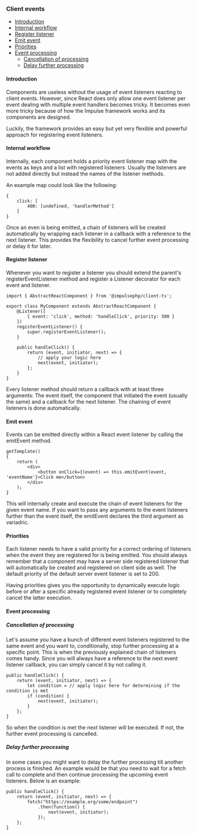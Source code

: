 <h3 class="doc-title">Client events</h3>

- [Introduction](#introduction)
- [Internal workflow](#internal-workflow)
- [Register listener](#register-listener)
- [Emit event](#emit-event)
- [Priorities](#priorities)
- [Event processing](#event-processing)
  - [Cancellation of processing](#cancellation-of-processing)
  - [Delay further processing](#delay-further-processing)

<h4><a id="introduction">Introduction</a></h4>

Components are useless without the usage of event listeners reacting to client events.
However, since React does only allow one event listener per event dealing with multiple
event handlers becomes tricky. It becomes even more tricky because of how the Impulse
framework works and its components are designed. 

Luckily, the framework provides an easy but yet very flexible and powerful approach for
registering event listeners.

<h4><a id="internal-workflow">Internal workflow</a></h4>

Internally, each component holds a priority event listener map with the events as keys
and a list with registered listeners. Usually the listeners are not added directly but
instead the names of the listener methods. 

An example map could look like the following:

<pre class="imp-code code-white language-js code-xl">
<code class="language-js">{
    click: [
        400: [undefined, 'handlerMethod']
    ]
}</code>
</pre>

Once an even is being emitted, a chain of listeners will be created automatically by
wrapping each listener in a callback with a reference to the next listener. This provides
the flexibility to cancel further event processing or delay it for later.

<h4><a id="register-listener">Register listener</a></h4>

Whenever you want to register a listener you should extend the parent's <span class="code-hint">
registerEventListener</span> method and register a <span class="code-hint">Listener</span> decorator
for each event and listener.

<pre class="imp-code code-white language-js code-xl">
<code class="language-js">import { AbstractReactComponent } from '@impulsephp/client-ts';

export class MyComponent extends AbstractReactComponent {
    @Listener([
        { event: 'click', method: 'handleClick', priority: 500 }
    ])
    registerEventListener() {
        super.registerEventListener();
    }

    public handleClick() {
        return (event, initiator, next) => {
            // apply your logic here
            next(event, initiator);
        };
    }
}</code>
</pre>

Every listener method should return a callback with at least three arguments: The event
itself, the component that initiated the event (usually the same) and a callback for the
next listener. The chaining of event listeners is done automatically. 

<h4><a id="emit-event">Emit event</a></h4>

Events can be emitted directly within a React event listener by calling the <span class="code-hint">emitEvent</span>
method.

<pre class="imp-code code-white language-js code-xl">
<code class="language-js">getTemplate()
{
    return (
        &lt;div&gt;
            &lt;button onClick={(event) => this.emitEvent(event, 'eventName'}&gt;Click me&lt;/button&gt;
        &lt;/div&gt;
    );
}</code>
</pre>

This will internally create and execute the chain of event listeners for the given event name. If you
want to pass any arguments to the event listeners further than the event itself, the <span class="code-hint">emitEvent</span>
declares the third argument as variadric.

<h4><a id="priorities">Priorities</a></h4>

Each listener needs to have a valid priority for a correct ordering of listeners when
the event they are registered for is being emitted. You should always remember that
a component may have a server side registered listener that will automatically be created
and registered on client side as well. The default priority of the default server event
listener is set to 200. 

Having priorities gives you the opportunity to dynamically execute logic before or after
a specific already registered event listener or to completely cancel the latter execution.

<h4><a id="event-processing">Event processing</a></h4>

<h5><a id="cancellation-of-processing">Cancellation of processing</a></h5>

Let's assume you have a bunch of different event listeners registered to the same event and
you want to, conditionally, stop further processing at a specific point. This is when the
previously explained chain of listeners comes handy. Since you will always have a reference
to the next event listener callback, you can simply cancel it by not calling it.

<pre class="imp-code code-white language-js code-xl">
<code class="language-js">public handleClick() {
    return (event, initiator, next) => {
        let condition = // apply logic here for determining if the condition is met
        if (condition) {
            next(event, initiator);
        }
    };
}</code>
</pre>

So when the condition is met the next listener will be executed. If not, the further event
processing is cancelled.

<h5><a id="delay-further-processing">Delay further processing</a></h5>

In some cases you might want to delay the further processing till another process is finished.
An example would be that you need to wait for a fetch call to complete and then continue processing
the upcoming event listeners. Below is an example:

<pre class="imp-code code-white language-js code-xl">
<code class="language-js">public handleClick() {
    return (event, initiator, next) => {
        fetch("https://example.org/some/endpoint")
            .then(function() {
                next(event, initiator);
            });
    };
}</code>
</pre>